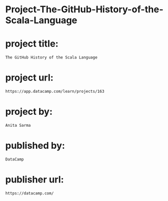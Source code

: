 # Project-The-GitHub-History-of-the-Scala-Language

# project title:

    The GitHub History of the Scala Language

# project url:

    https://app.datacamp.com/learn/projects/163

# project by:

    Anita Sarma

# published by:

    DataCamp

# publisher url:

    https://datacamp.com/
